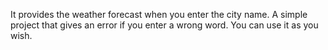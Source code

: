It provides the weather forecast when you enter the city name. A simple project that gives an error if you enter a wrong word. You can use it as you wish.
